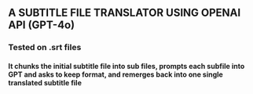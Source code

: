 ## A SUBTITLE FILE TRANSLATOR USING OPENAI API (GPT-4o)
### Tested on .srt files
#### It chunks the initial subtitle file into sub files, prompts each subfile into GPT and asks to keep format, and remerges back into one single translated subtitle file